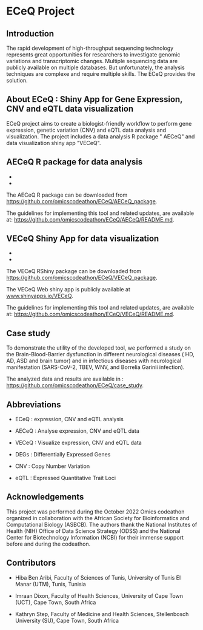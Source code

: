 # ECeQ Project

## Introduction
The rapid development of high-throughput sequencing technology represents great opportunities for researchers to investigate genomic variations and transcriptomic changes. Multiple sequencing data are publicly available on multiple databases. But unfortunately, the analysis techniques are complexe and require multiple skills. The ECeQ provides the solution.

## About ECeQ : Shiny App for Gene Expression, CNV and eQTL data visualization
ECeQ project aims to create a biologist-friendly workflow to perform gene expression, genetic variation (CNV) and eQTL data analysis and  visualization.
The project includes a data analysis R package " AECeQ" and data visualization shiny app "VECeQ".

## AECeQ R package for data analysis
- 
- 

The AECeQ R package can be downloaded from  https://github.com/omicscodeathon/ECeQ/AECeQ_package. 

The guidelines for implementing this tool and related updates, are available at:  https://github.com/omicscodeathon/ECeQ/AECeQ/README.md.

## VECeQ Shiny App for data visualization
- 
- 

The VECeQ RShiny package can be downloaded from  https://github.com/omicscodeathon/ECeQ/VECeQ_package. 

The VECeQ Web shiny app  is publicly available at www.shinyapps.io/VECeQ.

The guidelines for implementing this tool and related updates, are available at:  https://github.com/omicscodeathon/ECeQ/VECeQ/README.md.

## Case study
To demonstrate the utility of the developed tool, we performed a study on the Brain-Blood-Barrier dysfunction in different neurological diseases ( HD, AD, ASD and  brain tumor) and in infectious diseases with neurological manifestation (SARS-CoV-2, TBEV, WNV, and Borrelia Garinii infection).

The analyzed data and results are available in : https://github.com/omicscodeathon/ECeQ/case_study.

## Abbreviations
- ECeQ : expression, CNV and eQTL analysis 

- AECeQ : Analyse expression, CNV and eQTL data

- VECeQ : Visualize expression, CNV and eQTL data

- DEGs : Differentially Expressed Genes

- CNV : Copy Number Variation

- eQTL : Expressed Quantitative Trait Loci

## Acknowledgements
This project was performed during the October 2022 Omics codeathon organized in collaboration with the African Society for Bioinformatics and Computational Biology (ASBCB). The authors thank the National Institutes of Health (NIH) Office of Data Science Strategy (ODSS) and the National Center for Biotechnology Information (NCBI) for their immense support before and during the codeathon.

## Contributors

- Hiba Ben Aribi, Faculty of Sciences of Tunis, University of Tunis El Manar (UTM), Tunis, Tunisia

- Imraan Dixon, Faculty of Health Sciences, University of Cape Town (UCT), Cape Town, South Africa 

- Kathryn Step, Faculty of Medicine and Health Sciences, Stellenbosch University (SU), Cape Town, South Africa
